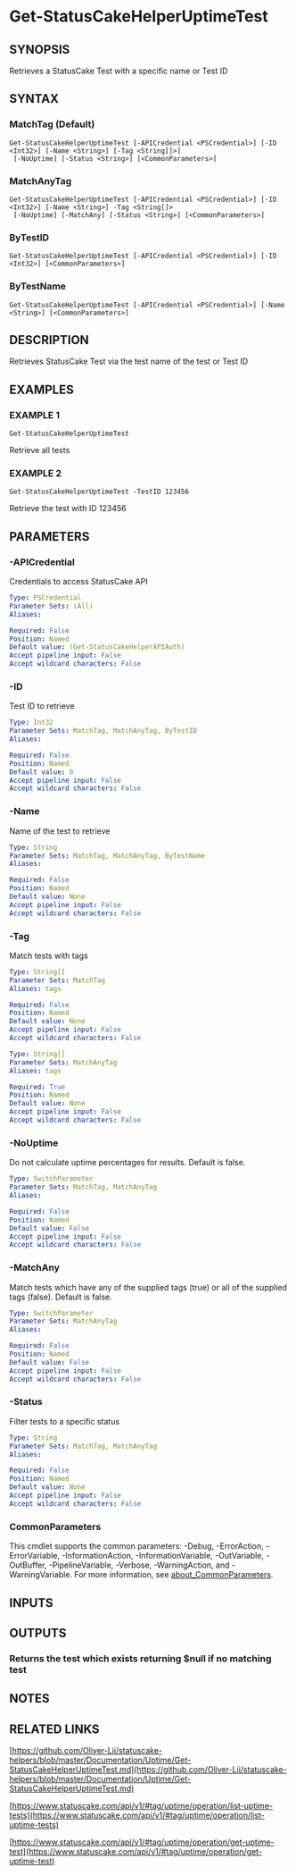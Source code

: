 # Get-StatusCakeHelperUptimeTest

## SYNOPSIS
Retrieves a StatusCake Test with a specific name or Test ID

## SYNTAX

### MatchTag (Default)
```
Get-StatusCakeHelperUptimeTest [-APICredential <PSCredential>] [-ID <Int32>] [-Name <String>] [-Tag <String[]>]
 [-NoUptime] [-Status <String>] [<CommonParameters>]
```

### MatchAnyTag
```
Get-StatusCakeHelperUptimeTest [-APICredential <PSCredential>] [-ID <Int32>] [-Name <String>] -Tag <String[]>
 [-NoUptime] [-MatchAny] [-Status <String>] [<CommonParameters>]
```

### ByTestID
```
Get-StatusCakeHelperUptimeTest [-APICredential <PSCredential>] [-ID <Int32>] [<CommonParameters>]
```

### ByTestName
```
Get-StatusCakeHelperUptimeTest [-APICredential <PSCredential>] [-Name <String>] [<CommonParameters>]
```

## DESCRIPTION
Retrieves StatusCake Test via the test name of the test or Test ID

## EXAMPLES

### EXAMPLE 1
```
Get-StatusCakeHelperUptimeTest
```

Retrieve all tests

### EXAMPLE 2
```
Get-StatusCakeHelperUptimeTest -TestID 123456
```

Retrieve the test with ID 123456

## PARAMETERS

### -APICredential
Credentials to access StatusCake API

```yaml
Type: PSCredential
Parameter Sets: (All)
Aliases:

Required: False
Position: Named
Default value: (Get-StatusCakeHelperAPIAuth)
Accept pipeline input: False
Accept wildcard characters: False
```

### -ID
Test ID to retrieve

```yaml
Type: Int32
Parameter Sets: MatchTag, MatchAnyTag, ByTestID
Aliases:

Required: False
Position: Named
Default value: 0
Accept pipeline input: False
Accept wildcard characters: False
```

### -Name
Name of the test to retrieve

```yaml
Type: String
Parameter Sets: MatchTag, MatchAnyTag, ByTestName
Aliases:

Required: False
Position: Named
Default value: None
Accept pipeline input: False
Accept wildcard characters: False
```

### -Tag
Match tests with tags

```yaml
Type: String[]
Parameter Sets: MatchTag
Aliases: tags

Required: False
Position: Named
Default value: None
Accept pipeline input: False
Accept wildcard characters: False
```

```yaml
Type: String[]
Parameter Sets: MatchAnyTag
Aliases: tags

Required: True
Position: Named
Default value: None
Accept pipeline input: False
Accept wildcard characters: False
```

### -NoUptime
Do not calculate uptime percentages for results.
Default is false.

```yaml
Type: SwitchParameter
Parameter Sets: MatchTag, MatchAnyTag
Aliases:

Required: False
Position: Named
Default value: False
Accept pipeline input: False
Accept wildcard characters: False
```

### -MatchAny
Match tests which have any of the supplied tags (true) or all of the supplied tags (false).
Default is false.

```yaml
Type: SwitchParameter
Parameter Sets: MatchAnyTag
Aliases:

Required: False
Position: Named
Default value: False
Accept pipeline input: False
Accept wildcard characters: False
```

### -Status
Filter tests to a specific status

```yaml
Type: String
Parameter Sets: MatchTag, MatchAnyTag
Aliases:

Required: False
Position: Named
Default value: None
Accept pipeline input: False
Accept wildcard characters: False
```

### CommonParameters
This cmdlet supports the common parameters: -Debug, -ErrorAction, -ErrorVariable, -InformationAction, -InformationVariable, -OutVariable, -OutBuffer, -PipelineVariable, -Verbose, -WarningAction, and -WarningVariable. For more information, see [about_CommonParameters](http://go.microsoft.com/fwlink/?LinkID=113216).

## INPUTS

## OUTPUTS

### Returns the test which exists returning $null if no matching test
## NOTES

## RELATED LINKS

[https://github.com/Oliver-Lii/statuscake-helpers/blob/master/Documentation/Uptime/Get-StatusCakeHelperUptimeTest.md](https://github.com/Oliver-Lii/statuscake-helpers/blob/master/Documentation/Uptime/Get-StatusCakeHelperUptimeTest.md)

[https://www.statuscake.com/api/v1/#tag/uptime/operation/list-uptime-tests](https://www.statuscake.com/api/v1/#tag/uptime/operation/list-uptime-tests)

[https://www.statuscake.com/api/v1/#tag/uptime/operation/get-uptime-test](https://www.statuscake.com/api/v1/#tag/uptime/operation/get-uptime-test)

